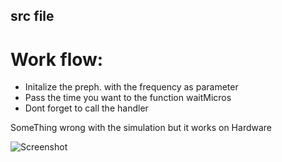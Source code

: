 ## src file
 
# Work flow:
 - Initalize the preph.  with the frequency as parameter
 - Pass the time you want to the function waitMicros
 - Dont forget to call the handler 
 
 SomeThing wrong with the simulation but it works on Hardware
 
 ![Screenshot](https://user-images.githubusercontent.com/76526170/210872549-4de34740-41aa-4a1f-9f10-f0a9887691ee.PNG)
